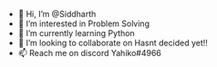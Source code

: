 - 👋 Hi, I’m @Siddharth
- 👀 I’m interested in Problem Solving
- 🌱 I’m currently learning Python
- 💞️ I’m looking to collaborate on Hasnt decided yet!!
- 📫 Reach me on discord Yahiko#4966

<!---
classifiedSni/classifiedSni is a ✨ special ✨ repository because its `README.md` (this file) appears on your GitHub profile.
You can click the Preview link to take a look at your changes.
--->
